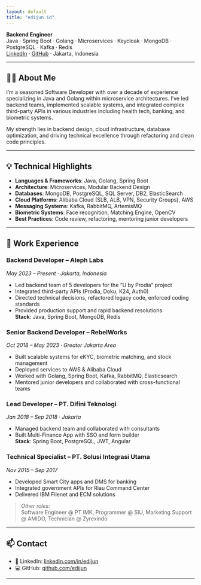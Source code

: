```yaml
---
layout: default
title: "edijun.id"
---
```


**Backend Engineer**  
Java · Spring Boot · Golang · Microservices · Keycloak · MongoDB · PostgreSQL · Kafka · Redis  
[LinkedIn](https://www.linkedin.com/in/edijun) · [GitHub](https://github.com/edijun) · Jakarta, Indonesia

---

## 🧑‍💼 About Me

I’m a seasoned Software Developer with over a decade of experience specializing in Java and Golang within microservice architectures. I’ve led backend teams, implemented scalable systems, and integrated complex third-party APIs in various industries including health tech, banking, and biometric systems.

My strength lies in backend design, cloud infrastructure, database optimization, and driving technical excellence through refactoring and clean code principles.

---

## 💡 Technical Highlights

- **Languages & Frameworks**: Java, Golang, Spring Boot  
- **Architecture**: Microservices, Modular Backend Design  
- **Databases**: MongoDB, PostgreSQL, SQL Server, DB2, ElasticSearch  
- **Cloud Platforms**: Alibaba Cloud (SLB, ALB, VPN, Security Groups), AWS  
- **Messaging Systems**: Kafka, RabbitMQ, ArtemisMQ  
- **Biometric Systems**: Face recognition, Matching Engine, OpenCV  
- **Best Practices**: Code review, refactoring, mentoring junior developers

---

## 💼 Work Experience

### Backend Developer – **Aleph Labs**  
*May 2023 – Present · Jakarta, Indonesia*  
- Led backend team of 5 developers for the “U by Prodia” project  
- Integrated third-party APIs (Prodia, Doku, K24, Auth0)  
- Directed technical decisions, refactored legacy code, enforced coding standards  
- Provided production support and rapid backend resolutions  
**Stack**: Java, Spring Boot, MongoDB, Redis

### Senior Backend Developer – **RebelWorks**  
*Oct 2018 – May 2023 · Greater Jakarta Area*  
- Built scalable systems for eKYC, biometric matching, and stock management  
- Deployed services to AWS & Alibaba Cloud  
- Worked with Golang, Spring Boot, Kafka, RabbitMQ, Elasticsearch  
- Mentored junior developers and collaborated with cross-functional teams

### Lead Developer – **PT. Difini Teknologi**  
*Jan 2018 – Sep 2018 · Jakarta*  
- Managed backend team and collaborated with consultants  
- Built Multi-Finance App with SSO and form builder  
**Stack**: Spring Boot, PostgreSQL, JWT, Angular

### Technical Specialist – **PT. Solusi Integrasi Utama**  
*Nov 2015 – Sep 2017*  
- Developed Smart City apps and DMS for banking  
- Integrated government APIs for Riau Command Center  
- Delivered IBM Filenet and ECM solutions

> *Other roles:*  
> Software Engineer @ PT IMK, Programmer @ SIU, Marketing Support @ AMIDO, Technician @ Zyrexindo

---

## 📫 Contact

- 🔗 LinkedIn: [linkedin.com/in/edijun](https://www.linkedin.com/in/edijun)  
- 💻 GitHub: [github.com/edijun](https://github.com/edijun)

---
